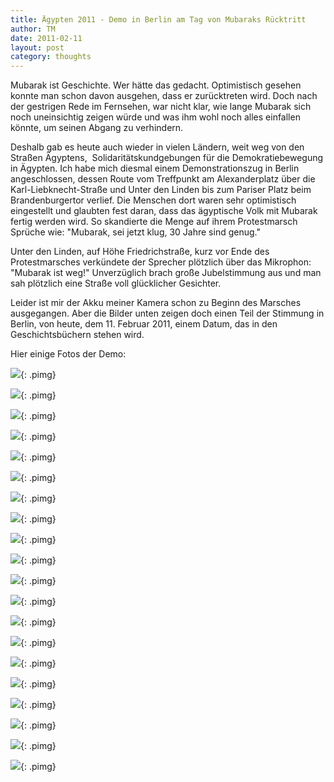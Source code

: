 ```yaml
---
title: Ägypten 2011 - Demo in Berlin am Tag von Mubaraks Rücktritt
author: TM
date: 2011-02-11
layout: post
category: thoughts
---
```


Mubarak ist Geschichte. Wer hätte das gedacht. Optimistisch gesehen konnte man schon davon ausgehen, dass er zurücktreten wird. Doch nach der gestrigen Rede im Fernsehen, war nicht klar, wie lange Mubarak sich noch uneinsichtig zeigen würde und was ihm wohl noch alles einfallen könnte, um seinen Abgang zu verhindern.

Deshalb gab es heute auch wieder in vielen Ländern, weit weg von den Straßen Ägyptens,  Solidaritätskundgebungen für die Demokratiebewegung in Ägypten. Ich habe mich diesmal einem Demonstrationszug in Berlin angeschlossen, dessen Route vom Treffpunkt am Alexanderplatz über die Karl-Liebknecht-Straße und Unter den Linden bis zum Pariser Platz beim Brandenburgertor verlief. Die Menschen dort waren sehr optimistisch eingestellt und glaubten fest daran, dass das ägyptische Volk mit Mubarak fertig werden wird. So skandierte die Menge auf ihrem Protestmarsch Sprüche wie: "Mubarak, sei jetzt klug, 30 Jahre sind genug."

Unter den Linden, auf Höhe Friedrichstraße, kurz vor Ende des Protestmarsches verkündete der Sprecher plötzlich über das Mikrophon: "Mubarak ist weg!" Unverzüglich brach große Jubelstimmung aus und man sah plötzlich eine Straße voll glücklicher Gesichter.

Leider ist mir der Akku meiner Kamera schon zu Beginn des Marsches ausgegangen. Aber die Bilder unten zeigen doch einen Teil der Stimmung in Berlin, von heute, dem 11. Februar 2011, einem Datum, das in den Geschichtsbüchern stehen wird.

Hier einige Fotos der Demo:

![](/assets/egypt-berlin/egypt-berlin-01.jpg){: .pimg}

![](/assets/egypt-berlin/egypt-berlin-02.jpg){: .pimg}

![](/assets/egypt-berlin/egypt-berlin-03.jpg){: .pimg}

![](/assets/egypt-berlin/egypt-berlin-04.jpg){: .pimg}

![](/assets/egypt-berlin/egypt-berlin-05.jpg){: .pimg}

![](/assets/egypt-berlin/egypt-berlin-06.jpg){: .pimg}

![](/assets/egypt-berlin/egypt-berlin-07.jpg){: .pimg}

![](/assets/egypt-berlin/egypt-berlin-08.jpg){: .pimg}

![](/assets/egypt-berlin/egypt-berlin-09.jpg){: .pimg}

![](/assets/egypt-berlin/egypt-berlin-10.jpg){: .pimg}

![](/assets/egypt-berlin/egypt-berlin-11.jpg){: .pimg}

![](/assets/egypt-berlin/egypt-berlin-12.jpg){: .pimg}

![](/assets/egypt-berlin/egypt-berlin-13.jpg){: .pimg}

![](/assets/egypt-berlin/egypt-berlin-14.jpg){: .pimg}

![](/assets/egypt-berlin/egypt-berlin-15.jpg){: .pimg}

![](/assets/egypt-berlin/egypt-berlin-16.jpg){: .pimg}

![](/assets/egypt-berlin/egypt-berlin-16.jpg){: .pimg}

![](/assets/egypt-berlin/egypt-berlin-18.jpg){: .pimg}

![](/assets/egypt-berlin/egypt-berlin-19.jpg){: .pimg}

![](/assets/egypt-berlin/egypt-berlin-20.jpg){: .pimg}

